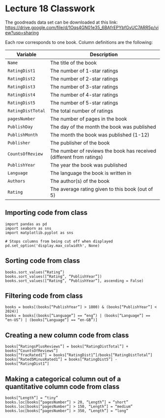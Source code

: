 # Lecture 18 Classwork

The goodreads data set can be downloaded at this link: https://drive.google.com/file/d/1Oqs4GN01e35_6BAfrEPYbfGvUC7ARR5p/view?usp=sharing

Each row corresponds to one book. Column definitions are the following:

Variable | Description
--|--
`Name` | The title of the book
`RatingDist1` | The number of 1-star ratings
`RatingDist2` | The number of 2-star ratings
`RatingDist3` | The number of 3-star ratings
`RatingDist4` | The number of 4-star ratings
`RatingDist5` | The number of 5-star ratings
`RatingDistTotal` | The total number of ratings
`pagesNumber` | The number of pages in the book
`PublishDay` | The day of the month the book was published
`PublishMonth` | The month the book was published (1-12)
`Publisher` | The publisher of the book
`CountsOfReview` | The number of reviews the book has received (different from ratings)
`PublishYear` | The year the book was published
`Language` | The language the book is written in
`Authors` | The author(s) of the book
`Rating` | The average rating given to this book (out of 5)

## Importing code from class

```
import pandas as pd
import seaborn as sns
import matplotlib.pyplot as sns

# Stops columns from being cut off when displayed
pd.set_option('display.max_colwidth', None)
```

## Sorting code from class

```
books.sort_values(“Rating”)
books.sort_values([“Rating”, “PublishYear”])
books.sort_values([“Rating”, “PublishYear”], ascending = False)
```

## Filtering code from class

```
books = books[(books[“PublishYear”] > 1800) & (books[“PublishYear”] < 2024)]
books = books[(books[“Language”] == “eng”) | (books[“Language”] == “en-US”) | (books[“Language”] == “en-GB”)]
```

## Creating a new column code from class

```
books[“RatingsPlusReviews”] = books[“RatingDistTotal”] + books[“CountsOfReviews”]	
books[“fracRated1”] = books[“RatingDist1”]/books[“RatingDistTotal”]
books[“Rated5MinusRated1”] = books[“RatingDist5”] - books[“RatingDist1”]
```

## Making a categorical column out of a quantitative column code from class

```
books[“Length”] = “tiny”
books.loc[books[“pagesNumber”] > 20, “Length”] = “short”
books.loc[books[“pagesNumber”] > 150, “Length”] = “medium”
books.loc[books[“pagesNumber”] > 350, “Length”] = “long”
```
